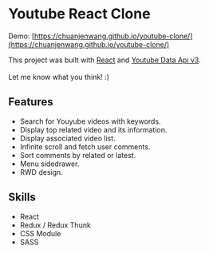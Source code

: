 # Youtube React Clone
Demo: [https://chuanjenwang.github.io/youtube-clone/](https://chuanjenwang.github.io/youtube-clone/)

This project was built with [React](https://github.com/facebook/react) and [Youtube Data Api v3](https://developers.google.com/youtube/v3/).<br>
<br>
Let me know what you think! :)

## Features

- Search for Youyube videos with keywords.
- Display top related video and its information.
- Display associated video list.
- Infinite scroll and fetch user comments.
- Sort comments by related or latest.
- Menu sidedrawer.
- RWD design.

## Skills
- React
- Redux / Redux Thunk
- CSS Module
- SASS

